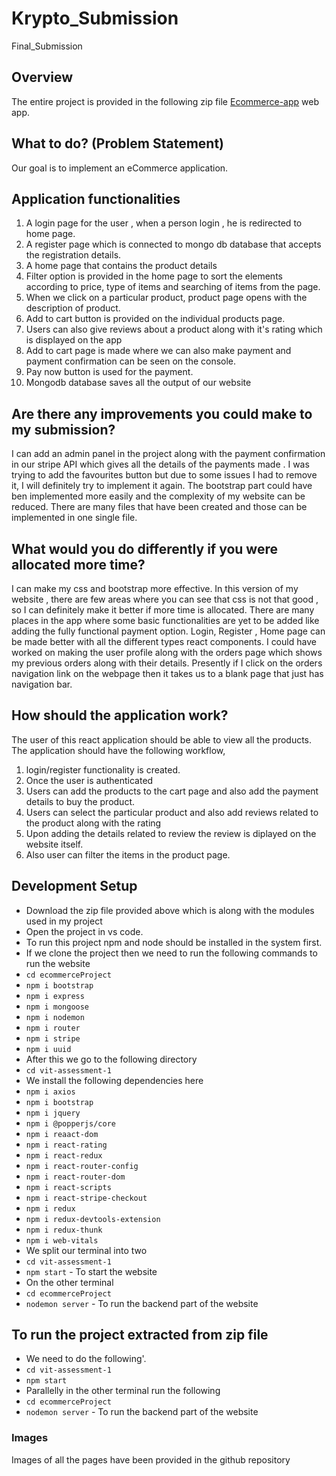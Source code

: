 # Krypto_Submission
Final_Submission 
## Overview

The entire project is provided in the following zip file [Ecommerce-app](https://1drv.ms/u/s!Ak1zweu8oWpxlxpfD-0BCoPY3NaR?e=arEWNj) web app.

## What to do? (Problem Statement)

Our goal is to implement an eCommerce application.

## Application functionalities
1. A login page for the user , when a person login , he is redirected to home page.
2. A register page which is connected to mongo db database that accepts the registration details.
3. A home page that contains the product details
4. Filter option is provided in the home page to sort the elements according to price, type of items and searching of items from the page.
5. When we click on a particular product, product page opens with the description of product.
6. Add to cart button is provided on the individual products page.
7. Users can also give reviews about a product along with it's rating which is displayed on the app
8. Add to cart page is made where we can also make payment and payment confirmation can be seen on the console.
9. Pay now button is used for the payment.
10. Mongodb database saves all the output of our website

## Are there any improvements you could make to my submission?
I can add an admin panel in the project along with the payment confirmation in our stripe API which gives all the details of the payments made . I was trying to add the favourites button but due to some issues I had to remove it, I will definitely try to implement it again. The bootstrap part could have ben implemented more easily and the complexity of my website can be reduced. There are many files that have been created and those can be implemented in one single file.

## What would you do differently if you were allocated more time?
I can make my css and bootstrap more effective. In this version of my website , there are few areas where you can see that css is not that good , so I can definitely make it better if more time is allocated. There are many places in the app where some basic functionalities are yet to be added like adding the fully functional payment option. Login, Register , Home page can be made better with all the different types react components. I could have worked on making the user profile along with the orders page which shows my previous orders along with their details. Presently if I click on the orders navigation link on the webpage then it takes us to a blank page that just has navigation bar.


## How should the application work?

The user of this react application should be able to view all the products. The application should have the following workflow,

1. login/register functionality is created.
2. Once the user is authenticated
3. Users can add the products to the cart page and also add the payment details to buy the product.
4. Users can select the particular product and also add reviews related to the product along with the rating
5. Upon adding the details related to review the review is diplayed on the website itself.
6. Also user can filter the items in the product page.

## Development Setup
- Download the zip file provided above which is along with the modules used in my project
- Open the project in vs code.
- To run this project npm and node should be installed in the system first.
-  If we clone the project then we need to run the following commands to run the website
- `cd ecommerceProject`
- `npm i bootstrap`
- `npm i express`
- `npm i mongoose`
- `npm i nodemon`
- `npm i router`
- `npm i stripe`
- `npm i uuid`
- After this we go to the following directory
- `cd vit-assessment-1`
- We install the following dependencies here
- `npm i axios`
- `npm i bootstrap`
- `npm i jquery`
- `npm i @popperjs/core`
- `npm i reaact-dom`
- `npm i react-rating`
- `npm i react-redux`
- `npm i react-router-config`
- `npm i react-router-dom`
- `npm i react-scripts`
- `npm i react-stripe-checkout`
- `npm i redux`
- `npm i redux-devtools-extension`
- `npm i redux-thunk`
- `npm i web-vitals`
-  We split our terminal into two
- `cd vit-assessment-1`
- `npm start` - To start the website
-  On the other terminal
- `cd ecommerceProject`
- `nodemon server` - To run the backend part of the website

## To run the project extracted from zip file
-  We need to do the following'.
- `cd vit-assessment-1`
- `npm start`
- Parallelly in the other terminal run the following
- `cd ecommerceProject`
- `nodemon server` - To run the backend part of the website

### Images
Images of all the pages have been provided in the github repository
